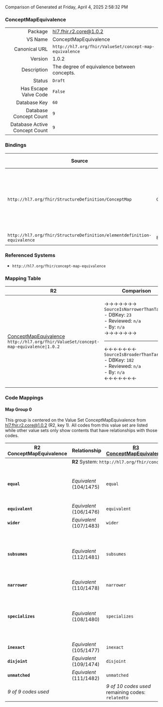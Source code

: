 Comparison of 
Generated at Friday, April 4, 2025 2:58:32 PM

### ConceptMapEquivalence

|      |     |
| ---: | --- |
| Package | hl7.fhir.r2.core@1.0.2 |
| VS Name | ConceptMapEquivalence |
| Canonical URL | `http://hl7.org/fhir/ValueSet/concept-map-equivalence` |
| Version | 1.0.2 |
| Description | The degree of equivalence between concepts. |
| Status | `Draft` |
| Has Escape Valve Code | `False` |
| Database Key | `60` |
| Database Concept Count | `9` |
| Database Active Concept Count | `9` |
### Bindings

| Source | Element | Binding | Strength | Element Short |
| ------ | ------- | ------- | -------- | ------------- |
| `http://hl7.org/fhir/StructureDefinition/ConceptMap` | `ConceptMap.element.target.equivalence` | `http://hl7.org/fhir/ValueSet/concept-map-equivalence` | `Required` | equivalent \| equal \| wider \| subsumes \| narrower \| specializes \| inexact \| unmatched \| disjoint |
| `http://hl7.org/fhir/StructureDefinition/elementdefinition-equivalence` | `Extension.valueCode` | `http://hl7.org/fhir/ValueSet/concept-map-equivalence` | `Required` | Value of extension |

### Referenced Systems

* `http://hl7.org/fhir/concept-map-equivalence`
### Mapping Table

| R2 | Comparison | R3 | Comparison | R4 | Comparison | R4B | Comparison | R5
| --- | --- | --- | --- | --- | --- | --- | --- | ---
| [ConceptMapEquivalence](/docs/R2/ValueSets/ConceptMapEquivalence.md)<br/> `http://hl7.org/fhir/ValueSet/concept-map-equivalence\|1.0.2` | →→→→→→→<br/>`SourceIsNarrowerThanTarget`<br/>- DBKey: `23`<br/>- Reviewed: `n/a`<br/>- By: `n/a`<br/>→→→→→→→<hr/>←←←←←←←<br/>`SourceIsBroaderThanTarget`<br/>- DBKey: `182`<br/>- Reviewed: `n/a`<br/>- By: `n/a`<br/>←←←←←←←| [ConceptMapEquivalence](/docs/R3/ValueSets/ConceptMapEquivalence.md)<br/> `http://hl7.org/fhir/ValueSet/concept-map-equivalence\|3.0.2` | →→→→→→→<br/>`Equivalent`<br/>- DBKey: `349`<br/>- Reviewed: `n/a`<br/>- By: `n/a`<br/>→→→→→→→<hr/>←←←←←←←<br/>`Equivalent`<br/>- DBKey: `572`<br/>- Reviewed: `n/a`<br/>- By: `n/a`<br/>←←←←←←←| [ConceptMapEquivalence](/docs/R4/ValueSets/ConceptMapEquivalence.md)<br/> `http://hl7.org/fhir/ValueSet/concept-map-equivalence\|4.0.1` | →→→→→→→<br/>`Equivalent`<br/>- DBKey: `1429`<br/>- Reviewed: `n/a`<br/>- By: `n/a`<br/>→→→→→→→<hr/>←←←←←←←<br/>`Equivalent`<br/>- DBKey: `1430`<br/>- Reviewed: `n/a`<br/>- By: `n/a`<br/>←←←←←←←| [ConceptMapEquivalence](/docs/R4B/ValueSets/ConceptMapEquivalence.md)<br/> `http://hl7.org/fhir/ValueSet/concept-map-equivalence\|4.3.0` | →→→→→→→<br/>`RelatedTo`<br/>- DBKey: `797`<br/>- Reviewed: `n/a`<br/>- By: `n/a`<br/>→→→→→→→<hr/>←←←←←←←<br/>`SourceIsNarrowerThanTarget`<br/>- DBKey: `1058`<br/>- Reviewed: `n/a`<br/>- By: `n/a`<br/>←←←←←←←| [ConceptMapRelationship](/docs/R5/ValueSets/ConceptMapRelationship.md)<br/> `http://hl7.org/fhir/ValueSet/concept-map-relationship\|5.0.0` 

### Code Mappings


#### Map Group 0

This group is centered on the Value Set ConceptMapEquivalence from hl7.fhir.r2.core@1.0.2 (R2, key 1).
All codes from this value set are listed while other value sets only show contents that have relationships with those codes.

| R2 ConceptMapEquivalence| Relationship | [R3 ConceptMapEquivalence](/docs/R3/ValueSets/ConceptMapEquivalence.md)| Relationship | [R4 ConceptMapEquivalence](/docs/R4/ValueSets/ConceptMapEquivalence.md)| Relationship | [R4B ConceptMapEquivalence](/docs/R4B/ValueSets/ConceptMapEquivalence.md)| Relationship | [R5 ConceptMapRelationship](/docs/R5/ValueSets/ConceptMapRelationship.md)
| --- | --- | --- | --- | --- | --- | --- | --- | ---
| <td colspan="8">**R2** System: `http://hl7.org/fhir/concept-map-equivalence`
| **`equal`**| _Equivalent_ <br/>(104/1475)| `equal`| _Equivalent_ <br/>(3008/5216)| `equal`| _Equivalent_ <br/>(14716/14717)| `equal`| →→→→ _Equivalent_ →→→→ <br/>(7544)<hr/>←←←← __ ←←←← <br/>() | `equivalent`
| **`equivalent`**| _Equivalent_ <br/>(106/1476)| `equivalent`| _Equivalent_ <br/>(3010/5218)| `equivalent`| _Equivalent_ <br/>(14714/14715)| `equivalent`| _Equivalent_ <br/>(7546/9813)| `equivalent`
| **`wider`**| _Equivalent_ <br/>(107/1483)| `wider`| _Equivalent_ <br/>(3011/5219)| `wider`| _Equivalent_ <br/>(14718/14719)| `wider`| _Equivalent_ <br/>(7547/9816)| `source-is-narrower-than-target`
| **`subsumes`**| _Equivalent_ <br/>(112/1481)| `subsumes`| _Equivalent_ <br/>(3017/5225)| `subsumes`| _Equivalent_ <br/>(14720/14721)| `subsumes`| →→→→ _SourceIsNarrowerThanTarget_ →→→→ <br/>(7553)<hr/>←←←← __ ←←←← <br/>() | `source-is-broader-than-target`
| **`narrower`**| _Equivalent_ <br/>(110/1478)| `narrower`| _Equivalent_ <br/>(3014/5222)| `narrower`| _Equivalent_ <br/>(14722/14723)| `narrower`| _Equivalent_ <br/>(7550/9817)| `source-is-broader-than-target`
| **`specializes`**| _Equivalent_ <br/>(108/1480)| `specializes`| _Equivalent_ <br/>(3012/5220)| `specializes`| _Equivalent_ <br/>(14724/14725)| `specializes`| →→→→ _SourceIsNarrowerThanTarget_ →→→→ <br/>(7548)<hr/>←←←← __ ←←←← <br/>() | `source-is-narrower-than-target`
| **`inexact`**| _Equivalent_ <br/>(105/1477)| `inexact`| _Equivalent_ <br/>(3009/5217)| `inexact`| _Equivalent_ <br/>(14726/14727)| `inexact`| _Equivalent_ <br/>(7545/9814)| `related-to`
| **`disjoint`**| _Equivalent_ <br/>(109/1474)| `disjoint`| _Equivalent_ <br/>(3013/5221)| `disjoint`| _Equivalent_ <br/>(14730/14731)| `disjoint`| _Equivalent_ <br/>(7549/9815)| `not-related-to`
| **`unmatched`**| _Equivalent_ <br/>(111/1482)| `unmatched`| _Equivalent_ <br/>(3015/5223)| `unmatched`| _Equivalent_ <br/>(14728/14729)| `unmatched`| | | 
| *9 of 9 codes used* | | *9 of 10 codes used* <br/>remaining codes:<br/>`relatedto`| | *9 of 10 codes used* <br/>remaining codes:<br/>`relatedto`| | *9 of 10 codes used* <br/>remaining codes:<br/>`relatedto`| | *5 of 5 codes used* 

